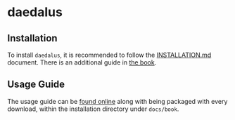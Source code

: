 # daedalus

## Installation

To install `daedalus`, it is recommended to follow the [INSTALLATION.md](./INSTALLATION.md) document.
There is an additional guide in [the book](https://kdr-aus.github.io/daedalus/installation.html).

## Usage Guide

The usage guide can be [found online](https://kdr-aus.github.io/daedalus/) along with being
packaged with every download, within the installation directory under `docs/book`.

